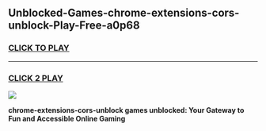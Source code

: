 
## Unblocked-Games-chrome-extensions-cors-unblock-Play-Free-a0p68
<h3>
<a href="https://premium76.site?title=chrome-extensions-cors-unblock&ref=23A">CLICK TO PLAY</a></h3>
<hr>

<h3>
<a href="https://premium76.site?title=chrome-extensions-cors-unblock&ref=23A">CLICK 2 PLAY</a>
  
</h3>

<a href="https://premium76.site?title=chrome-extensions-cors-unblock&ref=23A"><img src="https://clearcache.store/games.png"></a>


**chrome-extensions-cors-unblock games unblocked: Your Gateway to Fun and Accessible Online Gaming**
